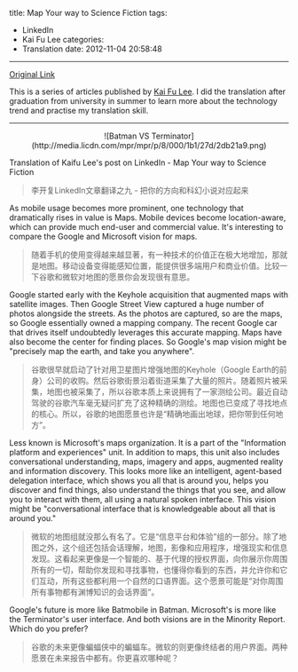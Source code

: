 title: Map Your way to Science Fiction
tags:
  - LinkedIn
  - Kai Fu Lee
categories:
  - Translation
date: 2012-11-04 20:58:48
---
[Original Link](https://www.linkedin.com/today/post/article/20121017135935-416648-map-your-way-to-science-fiction)

This is a series of articles published by [Kai Fu Lee](https://www.linkedin.com/profile/view?id=416648&authType=name&authToken=GZNe&ref=CONTENT&goback=%2Empd2_*1_*1_*1_*1_*1_*1_20121002150727*5416648*5the*5chinese*5user*5is*5more*5like*5you*5than*5you*5think&trk=mp-ph-pn). I did the translation after graduation from university in summer to learn more about the technology trend and practise my translation skill.

---
<center>![Batman VS Terminator](http://media.licdn.com/mpr/mpr/p/8/000/1b1/27d/2db21a9.png)</center>

Translation of Kaifu Lee's post on LinkedIn - Map Your way to Science Fiction
>李开复LinkedIn文章翻译之九 - 把你的方向和科幻小说对应起来

As mobile usage becomes more prominent, one technology that dramatically rises in value is Maps. Mobile devices become location-aware, which can provide much end-user and commercial value. It's interesting to compare the Google and Microsoft vision for maps.
>随着手机的使用变得越来越显著，有一种技术的价值正在极大地增加，那就是地图。移动设备变得能感知位置，能提供很多端用户和商业价值。比较一下谷歌和微软对地图的愿景你会发现很有意思。

Google started early with the Keyhole acquisition that augmented maps with satellite images. Then Google Street View captured a huge number of photos alongside the streets. As the photos are captured, so are the maps, so Google essentially owned a mapping company. The recent Google car that drives itself undoubtedly leverages this accurate mapping. Maps have also become the center for finding places. So Google's map vision might be "precisely map the earth, and take you anywhere".
>谷歌很早就启动了针对用卫星图片增强地图的Keyhole（Google Earth的前身）公司的收购。然后谷歌街景沿着街道采集了大量的照片。随着照片被采集，地图也被采集了，所以谷歌本质上来说拥有了一家测绘公司。最近自动驾驶的谷歌汽车毫无疑问扩充了这种精确的测绘。地图也已变成了寻找地点的核心。所以，谷歌的地图愿景也许是“精确地画出地球，把你带到任何地方”。

Less known is Microsoft's maps organization. It is a part of the "Information platform and experiences" unit. In addition to maps, this unit also includes conversational understanding, maps, imagery and apps, augmented reality and information discovery. This looks more like an intelligent, agent-based delegation interface, which shows you all that is around you, helps you discover and find things, also understand the things that you see, and allow you to interact with them, all using a natural spoken interface. This vision might be "conversational interface that is knowledgeable about all that is around you."
>微软的地图组就没那么有名了。它是“信息平台和体验”组的一部分。除了地图之外，这个组还包括会话理解，地图，影像和应用程序，增强现实和信息发现。这看起来更像是一个智能的、基于代理的授权界面，向你展示你周围所有的一切，帮助你发现和寻找事物，也懂得你看到的东西，并允许你和它们互动，所有这些都利用一个自然的口语界面。这个愿景可能是“对你周围所有事物都有渊博知识的会话界面”。

Google's future is more like Batmobile in Batman. Microsoft's is more like the Terminator's user interface. And both visions are in the Minority Report. Which do you prefer?
>谷歌的未来更像蝙蝠侠中的蝙蝠车。微软的则更像终结者的用户界面。两种愿景在未来报告中都有。你更喜欢哪种呢？
